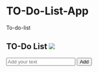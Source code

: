 # TO-Do-List-App
To-do-list
<!DOCTYPE html>
<html lang="en">
<head>
    <meta charset="UTF-8">
    <meta name="viewport" content="width=device-width, initial-scale=1.0">
    <title>To-Do List App - Easy Tutorials</title>
    <link rel="stylesheet" href="style.css">
</head>
<body>
 <div class=" container">
    <div class="todo-app">
      <h2>TO-Do List <img src="icon.png"></h2>
      <div class="row">
        <input type="text" id="input-box" placeholder="Add your text">
        <button onclick="addTask()">Add</button>
      </div>
      <ul id="List-container">
        <!--<li class="checked">Task 1</li>
        <li>Task 2</li>
        <li>Task 3</li>-->
    </ul>  
    </div>
 </div> 
 <script src="script.js" ></script>  
</body>
</html>
